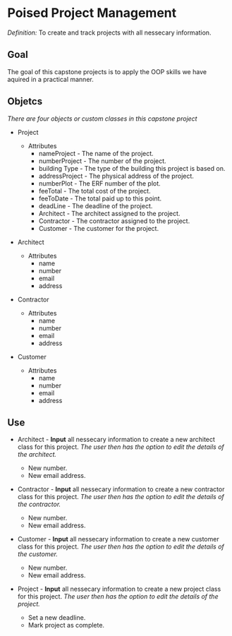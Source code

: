 # Poised Project Management

*Definition:*
To create and track projects with all nessecary information.

## Goal

The goal of this capstone projects is to apply the OOP skills we have aquired in a practical manner.

## Objetcs

*There are four objects or custom classes in this capstone project*

* Project
  * Attributes
    * nameProject    - The name of the project.
    * numberProject  - The number of the project.
    * building Type  - The type of the building this project is based on.
    * addressProject - The physical address of the project.
    * numberPlot     - The ERF number of the plot.
    * feeTotal       - The total cost of the project.
    * feeToDate      - The total paid up to this point.
    * deadLine       - The deadline of the project.
    * Architect      - The architect assigned to the project.
    * Contractor     - The contractor assigned to the project.
    * Customer       - The customer for the project.
    
* Architect
  * Attributes
    * name
    * number
    * email
    * address
    
* Contractor
  * Attributes
    * name
    * number
    * email
    * address
    
* Customer
  * Attributes
    * name
    * number
    * email
    * address
    
## Use

* Architect - **Input** all nessecary information to create a new architect class for this project. *The user then has the option to edit the details of the architect.*
  * New number.
  * New email address.
  
* Contractor - **Input** all nessecary information to create a new contractor class for this project. *The user then has the option to edit the details of the contractor.*
  * New number.
  * New email address.
  
* Customer - **Input** all nessecary information to create a new customer class for this project. *The user then has the option to edit the details of the customer.*
  * New number.
  * New email address.
 
* Project - **Input** all nessecary information to create a new project class for this project. *The user then has the option to edit the details of the project.*
  * Set a new deadline.
  * Mark project as complete.

